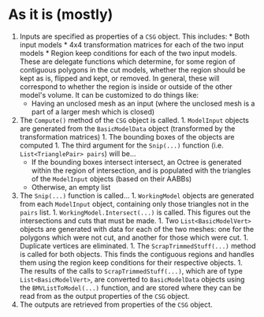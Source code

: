 # As it is (mostly) #

  1. Inputs are specified as properties of a `CSG` object. This includes:
    * Both input models
    * 4x4 transformation matrices for each of the two input models
    * Region keep conditions for each of the two input models. These are delegate functions which determine, for some region of contiguous polygons in the cut models, whether the region should be kept as is, flipped and kept, or removed. In general, these will correspond to whether the region is inside or outside of the other model's volume. It can be customized to do things like:
      * Having an unclosed mesh as an input (where the unclosed mesh is a part of a larger mesh which is closed)
  1. The `Compute()` method of the `CSG` object is called.
    1. `ModelInput` objects are generated from the `BasicModelData` object (transformed by the transformation matrices)
    1. The bounding boxes of the objects are computed
    1. The third argument for the `Snip(...)` function (i.e. `List<TrianglePair> pairs`) will be...
      * If the bounding boxes intersect intersect, an Octree is generated within the region of intersection, and is populated with the triangles of the `ModelInput` objects (based on their AABBs)
      * Otherwise, an empty list
  1. The `Snip(...)` function is called...
    1. `WorkingModel` objects are generated from each `ModelInput` object, containing only those triangles not in the `pairs` list.
    1. `WorkingModel.Intersect(...)` is called. This figures out the intersections and cuts that must be made.
    1. Two `List<BasicModelVert>` objects are generated with data for each of the two meshes: one for the polygons which were not cut, and another for those which were cut.
    1. Duplicate vertices are eliminated.
    1. The `ScrapTrimmedStuff(...)` method is called for both objects. This finds the contiguous regions and handles them using the region keep conditions for their respective objects.
    1. The results of the calls to `ScrapTrimmedStuff(...)`, which are of type `List<BasicModelVert>`, are converted to `BasicModelData` objects using the `BMVListToModel(...)` function, and are stored where they can be read from as the output properties of the `CSG` object.
  1. The outputs are retrieved from properties of the `CSG` object.